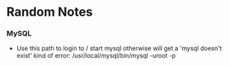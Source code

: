# Random Notes

### MySQL

- Use this path to login to / start mysql otherwise will get a 'mysql doesn't exist' kind of error: /usr/local/mysql/bin/mysql -uroot -p
